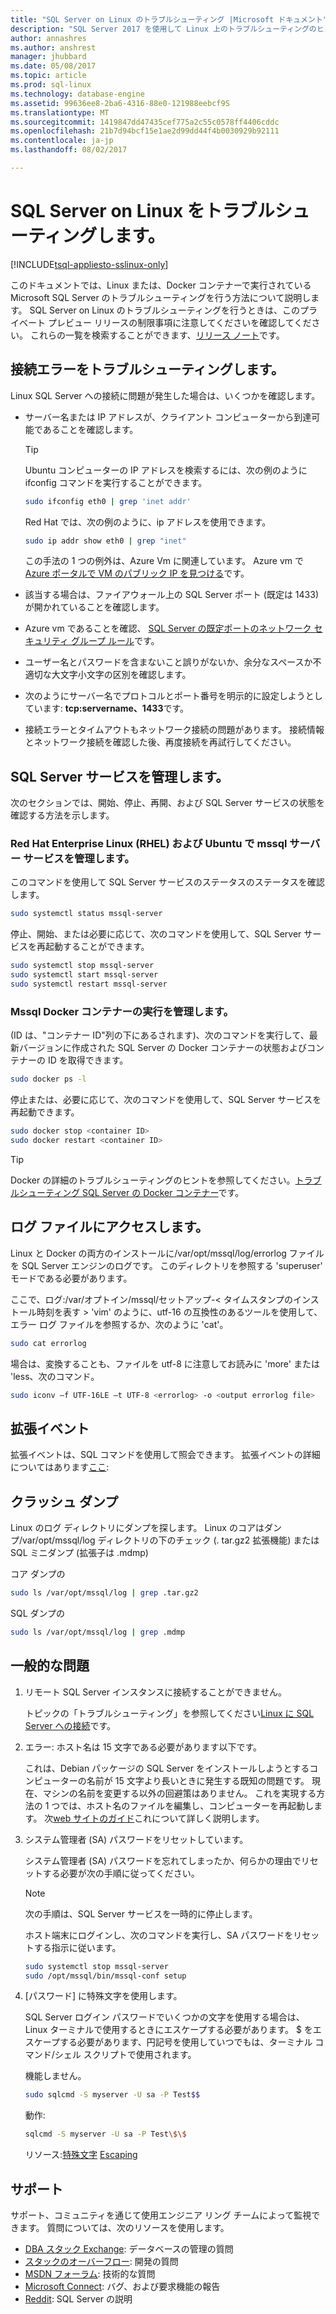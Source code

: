 ```yaml
---
title: "SQL Server on Linux のトラブルシューティング |Microsoft ドキュメント"
description: "SQL Server 2017 を使用して Linux 上のトラブルシューティングのヒントを提供します。"
author: annashres
ms.author: anshrest
manager: jhubbard
ms.date: 05/08/2017
ms.topic: article
ms.prod: sql-linux
ms.technology: database-engine
ms.assetid: 99636ee8-2ba6-4316-88e0-121988eebcf9S
ms.translationtype: MT
ms.sourcegitcommit: 1419847dd47435cef775a2c55c0578ff4406cddc
ms.openlocfilehash: 21b7d94bcf15e1ae2d99dd44f4b0030929b92111
ms.contentlocale: ja-jp
ms.lasthandoff: 08/02/2017

---
```

# <a name="troubleshoot-sql-server-on-linux"></a>SQL Server on Linux をトラブルシューティングします。

[!INCLUDE[tsql-appliesto-sslinux-only](../includes/tsql-appliesto-sslinux-only.md)]

このドキュメントでは、Linux または、Docker コンテナーで実行されている Microsoft SQL Server のトラブルシューティングを行う方法について説明します。 SQL Server on Linux のトラブルシューティングを行うときは、このプライベート プレビュー リリースの制限事項に注意してくださいを確認してください。 これらの一覧を検索することができます、[リリース ノート](sql-server-linux-release-notes.md)です。

## <a id="connection"></a>接続エラーをトラブルシューティングします。
Linux SQL Server への接続に問題が発生した場合は、いくつかを確認します。 

- サーバー名または IP アドレスが、クライアント コンピューターから到達可能であることを確認します。

   > [!TIP]
   > Ubuntu コンピューターの IP アドレスを検索するには、次の例のように ifconfig コマンドを実行することができます。
   >
   >   ```bash
   >   sudo ifconfig eth0 | grep 'inet addr'
   >   ```
   > Red Hat では、次の例のように、ip アドレスを使用できます。
   >
   >   ```bash
   >   sudo ip addr show eth0 | grep "inet"
   >   ```
   > この手法の 1 つの例外は、Azure Vm に関連しています。 Azure vm で[Azure ポータルで VM のパブリック IP を見つける](sql-server-linux-azure-virtual-machine.md#connect)です。

- 該当する場合は、ファイアウォール上の SQL Server ポート (既定は 1433) が開かれていることを確認します。

- Azure vm であることを確認、 [SQL Server の既定ポートのネットワーク セキュリティ グループ ルール](sql-server-linux-azure-virtual-machine.md#remote)です。

- ユーザー名とパスワードを含まないこと誤りがないか、余分なスペースか不適切な大文字小文字の区別を確認します。

- 次のようにサーバー名でプロトコルとポート番号を明示的に設定しようとしています: **tcp:servername、1433**です。

- 接続エラーとタイムアウトもネットワーク接続の問題があります。 接続情報とネットワーク接続を確認した後、再度接続を再試行してください。

## <a name="manage-the-sql-server-service"></a>SQL Server サービスを管理します。

次のセクションでは、開始、停止、再開、および SQL Server サービスの状態を確認する方法を示します。 

### <a name="manage-the-mssql-server-service-in-red-hat-enterprise-linux-rhel-and-ubuntu"></a>Red Hat Enterprise Linux (RHEL) および Ubuntu で mssql サーバー サービスを管理します。 

このコマンドを使用して SQL Server サービスのステータスのステータスを確認します。

   ```bash
   sudo systemctl status mssql-server
   ```

停止、開始、または必要に応じて、次のコマンドを使用して、SQL Server サービスを再起動することができます。

   ```bash
   sudo systemctl stop mssql-server
   sudo systemctl start mssql-server
   sudo systemctl restart mssql-server
   ```

### <a name="manage-the-execution-of-the-mssql-docker-container"></a>Mssql Docker コンテナーの実行を管理します。

(ID は、"コンテナー ID"列の下にあるされます)、次のコマンドを実行して、最新バージョンに作成された SQL Server の Docker コンテナーの状態およびコンテナーの ID を取得できます。

   ```bash
   sudo docker ps -l
   ```
   
停止または、必要に応じて、次のコマンドを使用して、SQL Server サービスを再起動できます。
   
   ```bash
   sudo docker stop <container ID>
   sudo docker restart <container ID>
   ```

> [!TIP]
> Docker の詳細のトラブルシューティングのヒントを参照してください。[トラブルシューティング SQL Server の Docker コンテナー](sql-server-linux-configure-docker.md#troubleshooting)です。

## <a name="access-the-log-files"></a>ログ ファイルにアクセスします。
   
Linux と Docker の両方のインストールに/var/opt/mssql/log/errorlog ファイルを SQL Server エンジンのログです。 このディレクトリを参照する 'superuser' モードである必要があります。

ここで、ログ:/var/オプトイン/mssql/セットアップ-< タイムスタンプのインストール時刻を表す > 'vim' のように、utf-16 の互換性のあるツールを使用して、エラー ログ ファイルを参照するか、次のように 'cat'。 

   ```bash
   sudo cat errorlog
   ```

場合は、変換することも、ファイルを utf-8 に注意してお読みに 'more' または 'less、次のコマンド。
   
   ```bash
   sudo iconv –f UTF-16LE –t UTF-8 <errorlog> -o <output errorlog file>
   ```
## <a name="extended-events"></a>拡張イベント

拡張イベントは、SQL コマンドを使用して照会できます。  拡張イベントの詳細についてはあります[ここ](https://technet.microsoft.com/en-us/library/bb630282.aspx):

## <a name="crash-dumps"></a>クラッシュ ダンプ 

Linux のログ ディレクトリにダンプを探します。 Linux のコアはダンプ/var/opt/mssql/log ディレクトリの下のチェック (. tar.gz2 拡張機能) または SQL ミニダンプ (拡張子は .mdmp)

コア ダンプの 
   ```bash
   sudo ls /var/opt/mssql/log | grep .tar.gz2 
   ```

SQL ダンプの 
   ```bash
   sudo ls /var/opt/mssql/log | grep .mdmp 
   ```

## <a name="common-issues"></a>一般的な問題

1. リモート SQL Server インスタンスに接続することができません。

   トピックの「トラブルシューティング」を参照してください[Linux に SQL Server への接続](#connection)です。

2. エラー: ホスト名は 15 文字である必要があります以下です。

   これは、Debian パッケージの SQL Server をインストールしようとするコンピューターの名前が 15 文字より長いときに発生する既知の問題です。 現在、マシンの名前を変更する以外の回避策はありません。 これを実現する方法の 1 つでは、ホスト名のファイルを編集し、コンピューターを再起動します。 次[web サイトのガイド](http://www.cyberciti.biz/faq/ubuntu-change-hostname-command/)これについて詳しく説明します。

3. システム管理者 (SA) パスワードをリセットしています。

   システム管理者 (SA) パスワードを忘れてしまったか、何らかの理由でリセットする必要が次の手順に従ってください。

   > [!NOTE]
   > 次の手順は、SQL Server サービスを一時的に停止します。

   ホスト端末にログインし、次のコマンドを実行し、SA パスワードをリセットする指示に従います。

   ```bash
   sudo systemctl stop mssql-server
   sudo /opt/mssql/bin/mssql-conf setup
   ```

4. [パスワード] に特殊文字を使用します。

   SQL Server ログイン パスワードでいくつかの文字を使用する場合は、Linux ターミナルで使用するときにエスケープする必要があります。 $ をエスケープする必要があります、円記号を使用していつでもは、ターミナル コマンド/シェル スクリプトで使用されます。

   機能しません。

   ```bash
   sudo sqlcmd -S myserver -U sa -P Test$$
   ```

   動作:

   ```bash
   sqlcmd -S myserver -U sa -P Test\$\$
   ```

   リソース:[特殊文字](http://tldp.org/LDP/abs/html/special-chars.html)
   [Escaping](http://tldp.org/LDP/abs/html/escapingsection.html)

## <a name="support"></a>サポート

サポート、コミュニティを通じて使用エンジニア リング チームによって監視できます。 質問については、次のリソースを使用します。

- [DBA スタック Exchange](https://dba.stackexchange.com/questions/tagged/sql-server): データベースの管理の質問
- [スタックのオーバーフロー](http://stackoverflow.com/questions/tagged/sql-server): 開発の質問
- [MSDN フォーラム](https://social.msdn.microsoft.com/Forums/en-US/home?category=sqlserver): 技術的な質問
- [Microsoft Connect](https://connect.microsoft.com/SQLServer/Feedback): バグ、および要求機能の報告
- [Reddit](https://www.reddit.com/r/SQLServer/): SQL Server の説明
